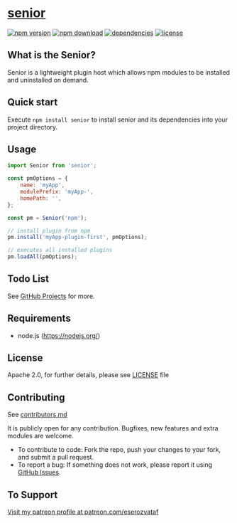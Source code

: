 # [senior](https://github.com/eserozvataf/senior)

[![npm version][npm-image]][npm-url]
[![npm download][download-image]][npm-url]
[![dependencies][dep-image]][dep-url]
[![license][license-image]][license-url]


## What is the Senior?

Senior is a lightweight plugin host which allows npm modules to be installed and uninstalled on demand.


## Quick start

Execute `npm install senior` to install senior and its dependencies into your project directory.


## Usage

```js
import Senior from 'senior';

const pmOptions = {
    name: 'myApp',
    modulePrefix: 'myApp-',
    homePath: '',
};

const pm = Senior('npm');

// install plugin from npm
pm.install('myApp-plugin-first', pmOptions);

// executes all installed plugins
pm.loadAll(pmOptions);
```


## Todo List

See [GitHub Projects](https://github.com/eserozvataf/senior/projects) for more.


## Requirements

* node.js (https://nodejs.org/)


## License

Apache 2.0, for further details, please see [LICENSE](LICENSE) file


## Contributing

See [contributors.md](contributors.md)

It is publicly open for any contribution. Bugfixes, new features and extra modules are welcome.

* To contribute to code: Fork the repo, push your changes to your fork, and submit a pull request.
* To report a bug: If something does not work, please report it using [GitHub Issues](https://github.com/eserozvataf/senior/issues).


## To Support

[Visit my patreon profile at patreon.com/eserozvataf](https://www.patreon.com/eserozvataf)


[npm-image]: https://img.shields.io/npm/v/senior.svg?style=flat-square
[npm-url]: https://www.npmjs.com/package/senior
[download-image]: https://img.shields.io/npm/dt/senior.svg?style=flat-square
[dep-image]: https://img.shields.io/david/eserozvataf/senior.svg?style=flat-square
[dep-url]: https://github.com/eserozvataf/senior
[license-image]: https://img.shields.io/npm/l/senior.svg?style=flat-square
[license-url]: https://github.com/eserozvataf/senior/blob/master/LICENSE
